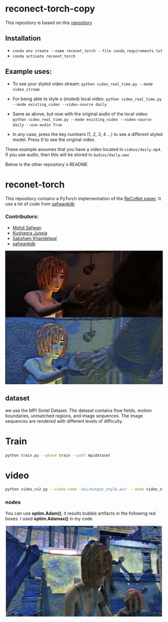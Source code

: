# reconect-torch-copy
This repository is based on this [repository](https://github.com/liulai/reconet-torch)

## Installation
- `conda env create --name reconet_torch --file conda_requirements.txt`
- `conda activate reconet_torch`
## Example uses:
- To see your styled video stream: `python video_real_time.py --mode video_stream` 
- For being able to style a (muted) local video: `python video_real_time.py --mode existing_video --video-source daily` 
- Same as above, but now with the original audio of the local video: `python video_real_time.py --mode existing_video --video-source daily --use-audio True`

- In any case, press the key numbers (1, 2, 3, 4 ...) to see a different styled model. Press 0 to see the original video.

These example assumes that you have a video located in `videos/daily.mp4`. If you use audio, then this will be stored in `àudios/daily.wav` 

Below is the other repository´s README
# reconet-torch
This repository contains a PyTorch implementation of the [ReCoNet paper](https://arxiv.org/pdf/1807.01197.pdf). It use a lot of code from [safwankdb](https://github.com/safwankdb/ReCoNet-PyTorch)

### Contributors:
- [Mohd Safwan](https://github.com/safwankdb)
- [Kushagra Juneja](https://github.com/kushagra1729)
- [Saksham Khandelwal](https://github.com/skq024)
- [safwankdb](https://github.com/safwankdb)

[![Watch the video](videos/shanmen2.png)](videos/output_shaman_1_concat01_10.avi)


## dataset
we use the MPI Sintel Dataset. The dataset contains flow fields, motion boundaries, unmatched regions, and image sequences. The image sequences are rendered with different levels of difficulty.

# Train

```bash
python train.py --phase train --path mpidataset
```

# video

```bash
python video_cv2.py --video-name 'avi/output_style.avi' --mode video_style --save-directory trained_models --model-name model.pth
```



### nodes

You can use **optim.Adam()**, it results bubble artifacts in the following red boxes. I used **optim.Adamax()** in my code.

<div align='center'>
  <img src="videos/bubble1.png" alt="autoportrait" height="290"  width="500"/>
</div>


